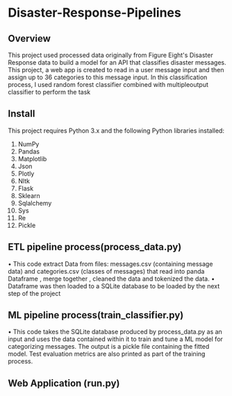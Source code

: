 # Disaster-Response-Pipelines

## Overview
This project used processed data originally from Figure Eight's Disaster Response data to build a model for an API that classifies disaster messages. This project, a web app is created to read in a user message input and then assign up to 36 categories to this message input. In this classification process, I used random forest classifier combined with multipleoutput classifier to perform the task

## Install
This project requires Python 3.x and the following Python libraries installed:
1.	NumPy
2.	Pandas
3.	Matplotlib
4.	Json
5.	Plotly
6.	Nltk
7.	Flask
8.	Sklearn
9.	Sqlalchemy
10.	Sys
11.	Re
12.	Pickle

## ETL pipeline process(process_data.py)
•	This code extract Data from  files: messages.csv (containing message data) and categories.csv (classes of messages) that read into  panda Dataframe , merge together , cleaned the data and tokenized the data.
•	Dataframe was then loaded to a SQLite database to be loaded by the next step of the project

## ML pipeline process(train_classifier.py)
•	This code takes the SQLite database produced by process_data.py as an input and uses the data contained within it to train and tune a ML model for categorizing messages. The output is a pickle file containing the fitted model. Test evaluation metrics are also printed as part of the training process.

## Web Application (run.py)


